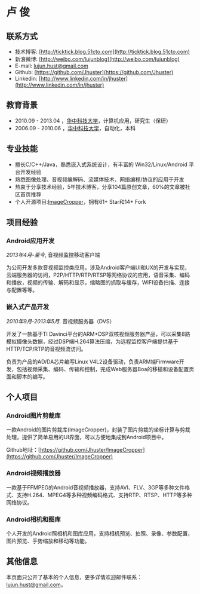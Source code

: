 **卢   俊**
=============

**联系方式**
-----------------------
- 技术博客: [http://ticktick.blog.51cto.com](http://ticktick.blog.51cto.com)
- 新浪微博: [http://weibo.com/lujunblog](http://weibo.com/lujunblog)
- E-mail:   lujun.hust@gmail.com
- Github:   [https://github.com/Jhuster](https://github.com/Jhuster)
- Linkedin: [http://www.linkedin.com/in/jhuster](http://www.linkedin.com/in/jhuster)  

**教育背景**
-----------------------
- 2010.09 - 2013.04 ，[华中科技大学](http://www.hust.edu.cn/)，计算机应用，研究生（保研）  
- 2006.09 - 2010.06 ，[华中科技大学](http://www.hust.edu.cn/)，自动化，本科

**专业技能**
-----------------------

- 擅长C/C++/Java，熟悉嵌入式系统设计，有丰富的 Win32/Linux/Android 平台开发经验
- 熟悉图像处理、音视频编解码、流媒体技术、网络编程/协议的应用于开发
- 热衷于分享技术经验，5年技术博客，分享104篇原创文章，60%的文章被社区首页推荐
- 个人开源项目:[ImageCropper][1]，拥有61+ Star和14+ Fork

**项目经验**
------------------
### Android应用开发 

*2013年4月-至今*, 音视频监控移动客户端

为公司开发多款音视频监控类应用，涉及Android客户端UI和UX的开发与实现，云端服务器的访问，P2P/HTTP/RTP/RTSP等网络协议的应用，语音采集、编码和播放，视频的传输、解码和显示，缩略图的抓取与缓存，WIFI设备扫描、连接与配置等等。

### 嵌入式产品开发

*2010年9月-2013年5月*. 音视频服务器（DVS）

开发了一款基于TI Davinci平台的ARM+DSP双核视频服务器产品，可以采集8路模拟摄像头数据，经过DSP端H.264算法压缩，为远程监控客户端提供基于HTTP/TCP/RTP的音视频流访问。

负责为产品的AD/DA芯片编写Linux V4L2设备驱动，负责ARM端Firmware开发，包括视频采集、编码、传输和控制，完成Web服务器Boa的移植和设备配置页面和脚本的编写。  

**个人项目**
---------

### Android图片剪裁库

一款Android的图片剪裁库(ImageCropper)，封装了图片剪裁的坐标计算与剪裁处理，提供了简单易用的UI界面，可以方便地集成到Android项目中。

Github地址：[https://github.com/Jhuster/ImageCropper](https://github.com/Jhuster/ImageCropper)

### Android视频播放器

一款基于FFMPEG的Android音视频播放器，支持AVI、FLV、3GP等多种文件格式、支持H.264、MPEG4等多种视频编码格式、支持RTP、RTSP、HTTP等多种网络协议。

### Android相机和图库

个人开发的Android照相机和图库应用，支持相机预览、拍照、录像、参数配置，图片预览、手势缩放和移动等功能。

**其他信息**
---------
本页面只公开了基本的个人信息，更多详情欢迎邮件联系：lujun.hust@gmail.com。

  [1]: https://github.com/Jhuster/ImageCropper
